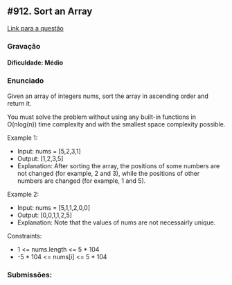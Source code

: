 ## #912. Sort an Array



[Link para a questão](https://leetcode.com/problems/sort-an-array/description/)

### Gravação

#### Dificuldade: Médio

### Enunciado

Given an array of integers nums, sort the array in ascending order and return it.

You must solve the problem without using any built-in functions in O(nlog(n)) time complexity and with the smallest space complexity possible.

Example 1:

- Input: nums = [5,2,3,1]
- Output: [1,2,3,5]
- Explanation: After sorting the array, the positions of some numbers are not changed (for example, 2 and 3),    while the positions of other numbers are changed (for example, 1 and 5).

Example 2:

- Input: nums = [5,1,1,2,0,0]
- Output: [0,0,1,1,2,5]
- Explanation: Note that the values of nums are not necessairly unique.

Constraints:

- 1 <= nums.length <= 5 * 104
- -5 * 104 <= nums[i] <= 5 * 104

### Submissões: 






